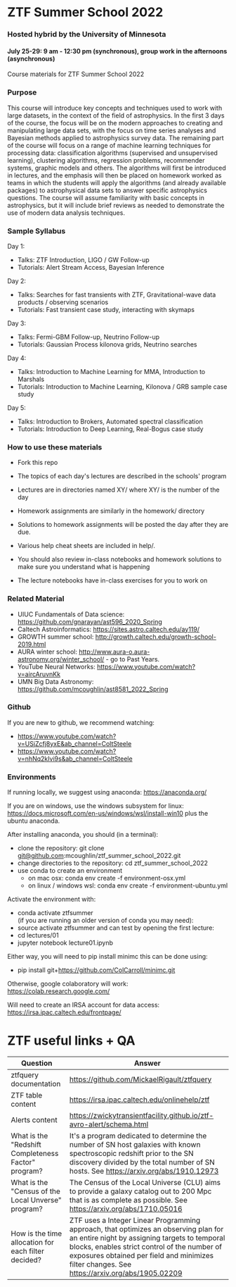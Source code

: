 # ZTF Summer School 2022
### Hosted hybrid by the University of Minnesota
#### July 25-29: 9 am - 12:30 pm (synchronous), group work in the afternoons (asynchronous)

Course materials for ZTF Summer School 2022

### Purpose

This course will introduce key concepts and techniques used to work with large datasets, in the context of the field of astrophysics. In the first 3 days of the course, the focus will be on the modern approaches to creating and manipulating large data sets, with the focus on time series analyses and Bayesian methods applied to astrophysics survey data. The remaining part of the course will focus on a range of machine learning techniques for processing data: classification algorithms (supervised and unsupervised learning), clustering algorithms, regression problems, recommender systems, graphic models and others. The algorithms will first be introduced in lectures, and the emphasis will then be placed on homework worked as teams in which the students will apply the algorithms (and already available packages) to astrophysical data sets to answer specific astrophysics questions. The course will assume familiarity with basic concepts in astrophysics, but it will include brief reviews as needed to demonstrate the use of modern data analysis techniques.

### Sample Syllabus

Day 1:
  * Talks: ZTF Introduction, LIGO  / GW Follow-up
  * Tutorials: Alert Stream Access, Bayesian Inference

Day 2:
  * Talks: Searches for fast transients with ZTF, Gravitational-wave data products / observing scenarios
  * Tutorials: Fast transient case study, interacting with skymaps

Day 3:
  * Talks: Fermi-GBM Follow-up, Neutrino Follow-up
  * Tutorials: Gaussian Process kilonova grids, Neutrino searches

Day 4:
  * Talks: Introduction to Machine Learning for MMA, Introduction to Marshals 
  * Tutorials: Introduction to Machine Learning, Kilonova / GRB sample case study

Day 5:
  * Talks: Introduction to Brokers, Automated spectral classification
  * Tutorials: Introduction to Deep Learning, Real-Bogus case study

### How to use these materials

* Fork this repo

* The topics of each day's lectures are described in the schools' program

* Lectures are in directories named XY/ where XY/ is the number of the day

* Homework assignments are similarly in the homework/ directory

* Solutions to homework assignments will be posted the day after they are due.

* Various help cheat sheets are included in help/. 

* You should also review in-class notebooks and homework solutions to make sure you understand what is happening

* The lecture notebooks have in-class exercises for you to work on

### Related Material

* UIUC Fundamentals of Data science: https://github.com/gnarayan/ast596_2020_Spring
* Caltech Astroinformatics: https://sites.astro.caltech.edu/ay119/
* GROWTH summer school: http://growth.caltech.edu/growth-school-2019.html
* AURA winter school: http://www.aura-o.aura-astronomy.org/winter_school/ - go to Past Years.
* YouTube Neural Networks: https://www.youtube.com/watch?v=aircAruvnKk
* UMN Big Data Astronomy: https://github.com/mcoughlin/ast8581_2022_Spring

### Github
If you are new to github, we recommend watching:
* https://www.youtube.com/watch?v=USjZcfj8yxE&ab_channel=ColtSteele
* https://www.youtube.com/watch?v=nhNq2kIvi9s&ab_channel=ColtSteele

### Environments
If running locally, we suggest using anaconda: https://anaconda.org/

If you are on windows, use the windows subsystem for linux:
https://docs.microsoft.com/en-us/windows/wsl/install-win10
plus the ubuntu anaconda.

After installing anaconda, you should (in a terminal):
 
* clone the repository: git clone git@github.com:mcoughlin/ztf_summer_school_2022.git
* change directories to the repository: cd ztf_summer_school_2022
* use conda to create an environment
  * on mac osx: conda env create -f environment-osx.yml
  * on linux / windows wsl: conda env create -f environment-ubuntu.yml

Activate the environment with:
* conda activate ztfsummer  
(if you are running an older version of conda you may need):  
* source activate ztfsummer
and can test by opening the first lecture:
* cd lectures/01
* jupyter notebook lecture01.ipynb

Either way, you will need to pip install minimc this can be done using:
* pip install git+https://github.com/ColCarroll/minimc.git

Otherwise, google colaboratory will work:
https://colab.research.google.com/

Will need to create an IRSA account for data access:
https://irsa.ipac.caltech.edu/frontpage/

# ZTF useful links + QA
| Question  | Answer |
| ------------- | ------------- |
| ztfquery documentation  | https://github.com/MickaelRigault/ztfquery  |
| ZTF table content  | https://irsa.ipac.caltech.edu/onlinehelp/ztf  |
| Alerts content  | https://zwickytransientfacility.github.io/ztf-avro-alert/schema.html |
|What is the  "Redshift Completeness Factor" program? | It's a program dedicated to determine the number of SN host galaxies with known spectroscopic redshift prior to  the SN discovery divided by the total number of SN hosts. See https://arxiv.org/abs/1910.12973 |
|What is the  "Census of the Local Unverse" program? | The Census of the Local Universe (CLU) aims to provide a galaxy catalog out to 200 Mpc that is as complete as possible. See https://arxiv.org/abs/1710.05016 |
|How is the time allocation for each filter decided? | ZTF uses a Integer Linear Programming approach, that optimizes an observing plan for an entire night by assigning targets to temporal blocks, enables strict control of the number of exposures obtained per field and minimizes filter changes. See https://arxiv.org/abs/1905.02209 |
